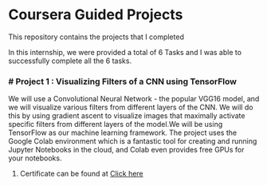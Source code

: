 # Coursera Guided Projects
This repository contains the projects that I completed 

In this internship, we were provided a total of 6 Tasks and I was able to successfully complete all the 6 tasks.

### # Project 1 : Visualizing Filters of a CNN using TensorFlow

We will use a Convolutional Neural Network - the popular VGG16 model, and we will visualize various filters from different layers of the CNN. We will do this by using gradient ascent to visualize images that maximally activate specific filters from different layers of the model.We will be using TensorFlow as our machine learning framework. The project uses the Google Colab environment which is a fantastic tool for creating and running Jupyter Notebooks in the cloud, and Colab even provides free GPUs for your notebooks.

1. Certificate can be found at [Click here](https://coursera.org/share/6663416b15c8b6664ddff8a746c6752d)
